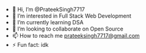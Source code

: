 - 👋 Hi, I’m @PrateekSingh7717
- 👀 I’m interested in Full Stack Web Development
- 🌱 I’m currently learning DSA
- 💞️ I’m looking to collaborate on Open Source 
- 📫 How to reach me prateeksingh7717@gmail.com
- ⚡ Fun fact: idk

<!---
PrateekSingh7717/PrateekSingh7717 is a ✨ special ✨ repository because its `README.md` (this file) appears on your GitHub profile.
You can click the Preview link to take a look at your changes.
--->
